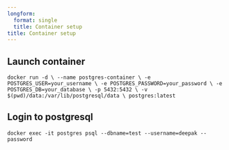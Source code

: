 ```yaml
---
longform:
  format: single
  title: Container setup
title: Container setup
---
```

## Launch container

```
docker run -d \ --name postgres-container \ -e POSTGRES_USER=your_username \ -e POSTGRES_PASSWORD=your_password \ -e POSTGRES_DB=your_database \ -p 5432:5432 \ -v $(pwd)/data:/var/lib/postgresql/data \ postgres:latest
```

## Login to postgresql


```
docker exec -it postgres psql --dbname=test --username=deepak --password
```